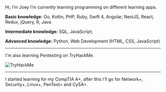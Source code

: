 Hi, I’m Joey
I’m currently learning programming on different learning apps.

<strong>Basic knowledge:</strong> 
Go, Kotlin, PHP, Ruby, Swift 4, Angular, NestJS, React, Redux, jQuery, R, Java

<strong>Intermediate knowledge:</strong>
SQL, JavaScript,

<strong>Advanced knowledge:</strong>
Python, Web Development (HTML, CSS, JavaScript)

<hr>

I'm also learning Pentesting on TryHackMe.

<img src="https://tryhackme-badges.s3.amazonaws.com/SJ22.png" alt="TryHackMe">
  
  <hr>

I started learning for my CompTIA A+, after this I'll go for Network+, Security+, Linux+, PenTest+ and CySA+.



<!---
SJ-22-89/SJ-22-89 is a ✨ special ✨ repository because its `README.md` (this file) appears on your GitHub profile.
You can click the Preview link to take a look at your changes.
--->
